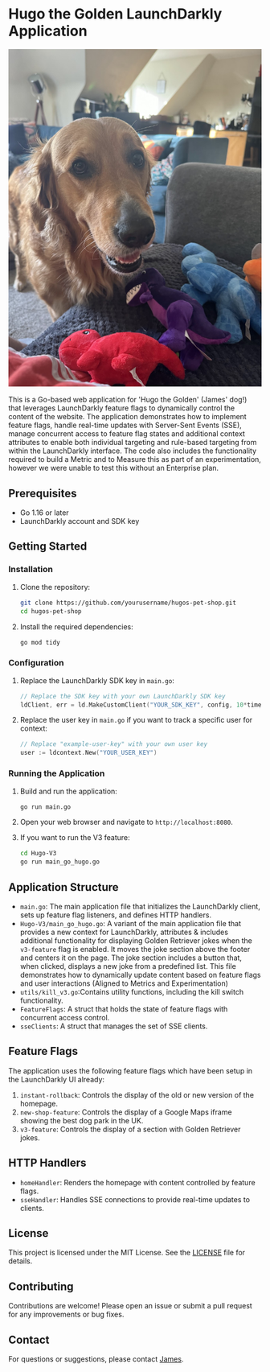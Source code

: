 # Hugo the Golden LaunchDarkly Application

![Hugo the Golden](images/hugo.jpg)

This is a Go-based web application for 'Hugo the Golden' (James' dog!) that leverages LaunchDarkly feature flags to dynamically control the content of the website. The application demonstrates how to implement feature flags, handle real-time updates with Server-Sent Events (SSE), manage concurrent access to feature flag states and additional context attributes to enable both individual targeting and rule-based targeting from within the LaunchDarkly interface. The code also includes the functionality required to build a Metric and to Measure this as part of an experimentation, however we were unable to test this without an Enterprise plan.

## Prerequisites

- Go 1.16 or later
- LaunchDarkly account and SDK key

## Getting Started

### Installation

1. Clone the repository:
    ```sh
    git clone https://github.com/yourusername/hugos-pet-shop.git
    cd hugos-pet-shop
    ```

2. Install the required dependencies:
    ```sh
    go mod tidy
    ```

### Configuration

1. Replace the LaunchDarkly SDK key in `main.go`:
    ```go
    // Replace the SDK key with your own LaunchDarkly SDK key
    ldClient, err = ld.MakeCustomClient("YOUR_SDK_KEY", config, 10*time.Second)
    ```

2. Replace the user key in `main.go` if you want to track a specific user for context:
    ```go
    // Replace "example-user-key" with your own user key
    user := ldcontext.New("YOUR_USER_KEY")
    ```

### Running the Application

1. Build and run the application:
    ```sh
    go run main.go
    ```

2. Open your web browser and navigate to `http://localhost:8080`.

3. If you want to run the V3 feature: 
    ```sh
    cd Hugo-V3
    go run main_go_hugo.go
    ```


## Application Structure

- `main.go`: The main application file that initializes the LaunchDarkly client, sets up feature flag listeners, and defines HTTP handlers.
- `Hugo-V3/main_go_hugo.go`: A variant of the main application file that provides a new context for LaunchDarkly, attributes & includes additional functionality for displaying Golden Retriever jokes when the `v3-feature` flag is enabled. It moves the joke section above the footer and centers it on the page. The joke section includes a button that, when clicked, displays a new joke from a predefined list. This file demonstrates how to dynamically update content based on feature flags and user interactions (Aligned to Metrics and Experimentation)
- `utils/kill_v3.go`:Contains utility functions, including the kill switch functionality.
- `FeatureFlags`: A struct that holds the state of feature flags with concurrent access control.
- `sseClients`: A struct that manages the set of SSE clients.

## Feature Flags

The application uses the following feature flags which have been setup in the LaunchDarkly UI already:

1. `instant-rollback`: Controls the display of the old or new version of the homepage.
2. `new-shop-feature`: Controls the display of a Google Maps iframe showing the best dog park in the UK.
3. `v3-feature`: Controls the display of a section with Golden Retriever jokes.

## HTTP Handlers

- `homeHandler`: Renders the homepage with content controlled by feature flags.
- `sseHandler`: Handles SSE connections to provide real-time updates to clients.

## License

This project is licensed under the MIT License. See the [LICENSE](LICENSE) file for details.

## Contributing

Contributions are welcome! Please open an issue or submit a pull request for any improvements or bug fixes.

## Contact

For questions or suggestions, please contact [James](mailto:james@hendersonmills.co.uk).